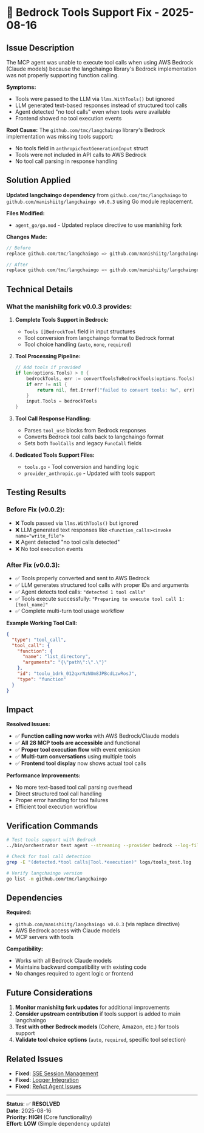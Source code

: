 # 🐛 Bedrock Tools Support Fix - 2025-08-16

## **Issue Description**

The MCP agent was unable to execute tool calls when using AWS Bedrock (Claude models) because the langchaingo library's Bedrock implementation was not properly supporting function calling. 

**Symptoms:**
- Tools were passed to the LLM via `llms.WithTools()` but ignored
- LLM generated text-based responses instead of structured tool calls
- Agent detected "no tool calls" even when tools were available
- Frontend showed no tool execution events

**Root Cause:**
The `github.com/tmc/langchaingo` library's Bedrock implementation was missing tools support:
- No tools field in `anthropicTextGenerationInput` struct
- Tools were not included in API calls to AWS Bedrock
- No tool call parsing in response handling

## **Solution Applied**

**Updated langchaingo dependency** from `github.com/tmc/langchaingo` to `github.com/manishiitg/langchaingo v0.0.3` using Go module replacement.

**Files Modified:**
- `agent_go/go.mod` - Updated replace directive to use manishiitg fork

**Changes Made:**
```go
// Before
replace github.com/tmc/langchaingo => github.com/manishiitg/langchaingo v0.0.2

// After  
replace github.com/tmc/langchaingo => github.com/manishiitg/langchaingo v0.0.3
```

## **Technical Details**

### **What the manishiitg fork v0.0.3 provides:**

1. **Complete Tools Support in Bedrock:**
   - `Tools []BedrockTool` field in input structures
   - Tool conversion from langchaingo format to Bedrock format
   - Tool choice handling (`auto`, `none`, `required`)

2. **Tool Processing Pipeline:**
   ```go
   // Add tools if provided
   if len(options.Tools) > 0 {
       bedrockTools, err := convertToolsToBedrockTools(options.Tools)
       if err != nil {
           return nil, fmt.Errorf("failed to convert tools: %w", err)
       }
       input.Tools = bedrockTools
   }
   ```

3. **Tool Call Response Handling:**
   - Parses `tool_use` blocks from Bedrock responses
   - Converts Bedrock tool calls back to langchaingo format
   - Sets both `ToolCalls` and legacy `FuncCall` fields

4. **Dedicated Tools Support Files:**
   - `tools.go` - Tool conversion and handling logic
   - `provider_anthropic.go` - Updated with tools support

## **Testing Results**

### **Before Fix (v0.0.2):**
- ❌ Tools passed via `llms.WithTools()` but ignored
- ❌ LLM generated text responses like `<function_calls><invoke name="write_file">`
- ❌ Agent detected "no tool calls detected"
- ❌ No tool execution events

### **After Fix (v0.0.3):**
- ✅ Tools properly converted and sent to AWS Bedrock
- ✅ LLM generates structured tool calls with proper IDs and arguments
- ✅ Agent detects tool calls: `"detected 1 tool calls"`
- ✅ Tools execute successfully: `"Preparing to execute tool call 1: [tool_name]"`
- ✅ Complete multi-turn tool usage workflow

**Example Working Tool Call:**
```json
{
  "type": "tool_call",
  "tool_call": {
    "function": {
      "name": "list_directory",
      "arguments": "{\"path\":\".\"}"
    },
    "id": "toolu_bdrk_012qxrNzNUm8JPBcdLzwRosJ",
    "type": "function"
  }
}
```

## **Impact**

**Resolved Issues:**
- ✅ **Function calling now works** with AWS Bedrock/Claude models
- ✅ **All 28 MCP tools are accessible** and functional
- ✅ **Proper tool execution flow** with event emission
- ✅ **Multi-turn conversations** using multiple tools
- ✅ **Frontend tool display** now shows actual tool calls

**Performance Improvements:**
- No more text-based tool call parsing overhead
- Direct structured tool call handling
- Proper error handling for tool failures
- Efficient tool execution workflow

## **Verification Commands**

```bash
# Test tools support with Bedrock
../bin/orchestrator test agent --streaming --provider bedrock --log-file logs/tools_test.log

# Check for tool call detection
grep -E "(detected.*tool calls|Tool.*execution)" logs/tools_test.log

# Verify langchaingo version
go list -m github.com/tmc/langchaingo
```

## **Dependencies**

**Required:**
- `github.com/manishiitg/langchaingo v0.0.3` (via replace directive)
- AWS Bedrock access with Claude models
- MCP servers with tools

**Compatibility:**
- Works with all Bedrock Claude models
- Maintains backward compatibility with existing code
- No changes required to agent logic or frontend

## **Future Considerations**

1. **Monitor manishiitg fork updates** for additional improvements
2. **Consider upstream contribution** if tools support is added to main langchaingo
3. **Test with other Bedrock models** (Cohere, Amazon, etc.) for tools support
4. **Validate tool choice options** (`auto`, `required`, specific tool selection)

## **Related Issues**

- **Fixed**: [SSE Session Management](../sse-session-management-fix-2025-08-16.md)
- **Fixed**: [Logger Integration](../bug-logger.md)
- **Fixed**: [ReAct Agent Issues](../bug-react-agent-fix.md)

---

**Status**: ✅ **RESOLVED**  
**Date**: 2025-08-16  
**Priority**: **HIGH** (Core functionality)  
**Effort**: **LOW** (Simple dependency update)
